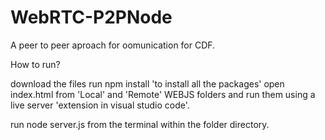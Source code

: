 # WebRTC-P2PNode
A peer to peer aproach for oomunication for CDF.

How to run?

download the files
run npm install 'to install all the packages'
open index.html from 'Local' and 'Remote' WEBJS folders and run them using a live server 'extension in visual studio code'.

run node server.js from the terminal within the folder directory.

